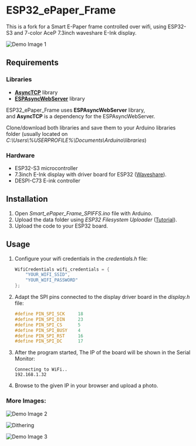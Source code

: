 # ESP32_ePaper_Frame
This is a fork for a Smart E-Paper frame controlled over wifi, using ESP32-S3 and 7-color AceP 7.3inch waveshare E-Ink display.

![Demo Image 1](https://raw.githubusercontent.com/dani3lwinter/ESP32_ePaper_Frame/master/readme%20images/img1.jpg)

## Requirements
### Libraries
- [**AsyncTCP**](https://github.com/me-no-dev/AsyncTCP) library
- [**ESPAsyncWebServer**](https://github.com/me-no-dev/ESPAsyncWebServer) library

ESP32_ePaper_Frame uses **ESPAsyncWebServer** library,  
and **AsyncTCP** is a dependency for the ESPAsyncWebServer.

Clone/download both libraries and save them to your Arduino libraries folder (usually located on _C:\\Users\\%USERPROFILE%\\Documents\\Arduino\\libraries_)

### Hardware
- ESP32-S3 microcontroller
- 7.3inch E-Ink display with driver board for ESP32 
([Waveshare](https://www.waveshare.com/7.3inch-e-paper-hat-f.htm)).
- DESPI-C73 E-ink controller

## Installation
1. Open *Smart_ePaper_Frame_SPIFFS.ino* file with Arduino.
2. Upload the data folder using *ESP32 Filesystem Uploader* ([Tutorial](https://randomnerdtutorials.com/install-esp32-filesystem-uploader-arduino-ide/)).
3. Upload the code to your ESP32 board.

## Usage

1. Configure your wifi credentials in the *credentials.h* file:
    ```cpp
    WifiCredentials wifi_credentials = {
        "YOUR_WIFI_SSID",
        "YOUR_WIFI_PASSWORD"
    };
    ```

2. Adapt the SPI pins connected to the display driver board in the *display.h* file:
    ```cpp
    #define PIN_SPI_SCK     18
    #define PIN_SPI_DIN     23
    #define PIN_SPI_CS      5
    #define PIN_SPI_BUSY    4
    #define PIN_SPI_RST     16
    #define PIN_SPI_DC      17
    ```

3. After the program started, The IP of the board will be shown in the Serial Monitor:
    ```
    Connecting to WiFi..
    192.168.1.32
    ```

4. Browse to the given IP in your browser and upload a photo.


### More Images:
![Demo Image 2](https://raw.githubusercontent.com/dani3lwinter/ESP32_ePaper_Frame/master/readme%20images/img2.jpg)

![Dithering](https://raw.githubusercontent.com/dani3lwinter/ESP32_ePaper_Frame/master/readme%20images/dithering.png)

![Demo Image 3](https://raw.githubusercontent.com/dani3lwinter/ESP32_ePaper_Frame/master/readme%20images/img3.jpg)

